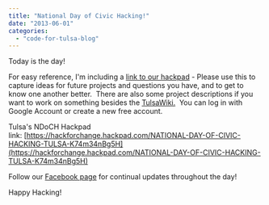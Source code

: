 ```yaml
---
title: "National Day of Civic Hacking!"
date: "2013-06-01"
categories: 
  - "code-for-tulsa-blog"
---
```


Today is the day!

For easy reference, I'm including a [link to our hackpad](https://hackforchange.hackpad.com/NATIONAL-DAY-OF-CIVIC-HACKING-TULSA-K74m34nBg5H) - Please use this to capture ideas for future projects and questions you have, and to get to know one another better.  There are also some project descriptions if you want to work on something besides the [TulsaWiki.](http://www.tulsawiki.org/)  You can log in with Google Account or create a new free account.

Tulsa's NDoCH Hackpad link: [https://hackforchange.hackpad.com/NATIONAL-DAY-OF-CIVIC-HACKING-TULSA-K74m34nBg5H](https://hackforchange.hackpad.com/NATIONAL-DAY-OF-CIVIC-HACKING-TULSA-K74m34nBg5H)

Follow our [Facebook page](https://www.facebook.com/CodeForTulsa) for continual updates throughout the day!

Happy Hacking!
